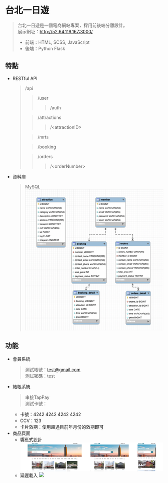 # 台北一日遊
> 台北一日遊是一個電商網站專案，採用前後端分離設計。  
> 展示網址：http://52.64.119.167:3000/
> + 前端：HTML, SCSS, JavaScript
> + 後端：Python Flask 

## 特點
+ RESTful API  
  > /api
  >> /user
  >>> /auth 
  > 
  >> /attractions
  >>> /\<attractionID\>
  > 
  >> /mrts
  > 
  >> /booking
  >  
  >> /orders
  >>> /\<orderNumber\>
+ 資料庫
  > MySQL
  ![](https://github.com/jimhop19/wehelp_phase2/blob/main/demo%20picture/database%20schema.png)

## 功能
+ 會員系統
  > 測試帳號：test@gmail.com  
  > 測試密碼：test
+ 結帳系統
  > 串接TapPay  
  > 測試卡號：
    + 卡號：4242 4242 4242 4242
    + CCV：123
    + 卡片效期：使用超過目前年月份的效期即可
+ 商品頁面  
  * 響應式設計
    ![](https://github.com/jimhop19/wehelp_phase2/blob/main/demo%20picture/RWD%20Website)   
  * 延遲載入
    ![](https://github.com/jimhop19/wehelp_phase2/blob/main/demo%20picture/lazy%20loading%20s.gif)
